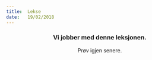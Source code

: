 ```yaml
---
title:  Lekse
date:   19/02/2018
---
```


### <center>Vi jobber med denne leksjonen.</center>
<center>Prøv igjen senere.</center>